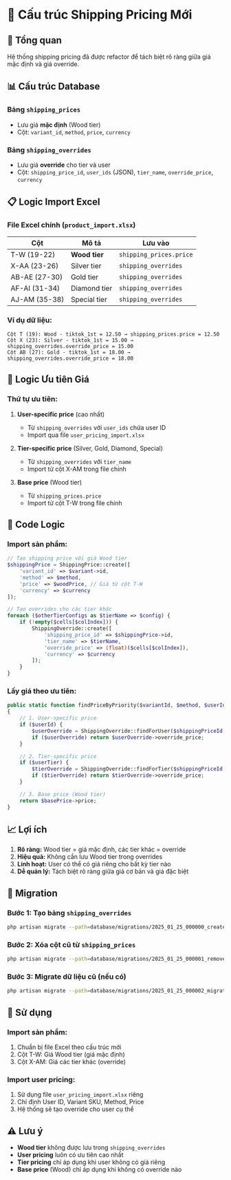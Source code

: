 # 🚚 Cấu trúc Shipping Pricing Mới

## 🎯 Tổng quan

Hệ thống shipping pricing đã được refactor để tách biệt rõ ràng giữa giá mặc định và giá override.

## 📊 Cấu trúc Database

### **Bảng `shipping_prices`**

-   Lưu giá **mặc định** (Wood tier)
-   Cột: `variant_id`, `method`, `price`, `currency`

### **Bảng `shipping_overrides`**

-   Lưu giá **override** cho tier và user
-   Cột: `shipping_price_id`, `user_ids` (JSON), `tier_name`, `override_price`, `currency`

## 📋 Logic Import Excel

### **File Excel chính (`product_import.xlsx`)**

| Cột           | Mô tả         | Lưu vào                 |
| ------------- | ------------- | ----------------------- |
| T-W (19-22)   | **Wood tier** | `shipping_prices.price` |
| X-AA (23-26)  | Silver tier   | `shipping_overrides`    |
| AB-AE (27-30) | Gold tier     | `shipping_overrides`    |
| AF-AI (31-34) | Diamond tier  | `shipping_overrides`    |
| AJ-AM (35-38) | Special tier  | `shipping_overrides`    |

### **Ví dụ dữ liệu:**

```
Cột T (19): Wood - tiktok_1st = 12.50 → shipping_prices.price = 12.50
Cột X (23): Silver - tiktok_1st = 15.00 → shipping_overrides.override_price = 15.00
Cột AB (27): Gold - tiktok_1st = 18.00 → shipping_overrides.override_price = 18.00
```

## 🎯 Logic Ưu tiên Giá

### **Thứ tự ưu tiên:**

1. **User-specific price** (cao nhất)

    - Từ `shipping_overrides` với `user_ids` chứa user ID
    - Import qua file `user_pricing_import.xlsx`

2. **Tier-specific price** (Silver, Gold, Diamond, Special)

    - Từ `shipping_overrides` với `tier_name`
    - Import từ cột X-AM trong file chính

3. **Base price** (Wood tier)
    - Từ `shipping_prices.price`
    - Import từ cột T-W trong file chính

## 🔧 Code Logic

### **Import sản phẩm:**

```php
// Tạo shipping price với giá Wood tier
$shippingPrice = ShippingPrice::create([
    'variant_id' => $variant->id,
    'method' => $method,
    'price' => $woodPrice, // Giá từ cột T-W
    'currency' => $currency
]);

// Tạo overrides cho các tier khác
foreach ($otherTierConfigs as $tierName => $config) {
    if (!empty($cells[$colIndex])) {
        ShippingOverride::create([
            'shipping_price_id' => $shippingPrice->id,
            'tier_name' => $tierName,
            'override_price' => (float)($cells[$colIndex]),
            'currency' => $currency
        ]);
    }
}
```

### **Lấy giá theo ưu tiên:**

```php
public static function findPriceByPriority($variantId, $method, $userId = null, $userTier = null)
{
    // 1. User-specific price
    if ($userId) {
        $userOverride = ShippingOverride::findForUser($shippingPriceId, $userId);
        if ($userOverride) return $userOverride->override_price;
    }

    // 2. Tier-specific price
    if ($userTier) {
        $tierOverride = ShippingOverride::findForTier($shippingPriceId, $userTier);
        if ($tierOverride) return $tierOverride->override_price;
    }

    // 3. Base price (Wood tier)
    return $basePrice->price;
}
```

## 📈 Lợi ích

1. **Rõ ràng:** Wood tier = giá mặc định, các tier khác = override
2. **Hiệu quả:** Không cần lưu Wood tier trong overrides
3. **Linh hoạt:** User có thể có giá riêng cho bất kỳ tier nào
4. **Dễ quản lý:** Tách biệt rõ ràng giữa giá cơ bản và giá đặc biệt

## 🔄 Migration

### **Bước 1:** Tạo bảng `shipping_overrides`

```bash
php artisan migrate --path=database/migrations/2025_01_25_000000_create_shipping_overrides_table.php
```

### **Bước 2:** Xóa cột cũ từ `shipping_prices`

```bash
php artisan migrate --path=database/migrations/2025_01_25_000001_remove_tier_and_user_from_shipping_prices.php
```

### **Bước 3:** Migrate dữ liệu cũ (nếu có)

```bash
php artisan migrate --path=database/migrations/2025_01_25_000002_migrate_shipping_data_to_overrides.php
```

## 🎯 Sử dụng

### **Import sản phẩm:**

1. Chuẩn bị file Excel theo cấu trúc mới
2. Cột T-W: Giá Wood tier (giá mặc định)
3. Cột X-AM: Giá các tier khác (override)

### **Import user pricing:**

1. Sử dụng file `user_pricing_import.xlsx` riêng
2. Chỉ định User ID, Variant SKU, Method, Price
3. Hệ thống sẽ tạo override cho user cụ thể

## ⚠️ Lưu ý

-   **Wood tier** không được lưu trong `shipping_overrides`
-   **User pricing** luôn có ưu tiên cao nhất
-   **Tier pricing** chỉ áp dụng khi user không có giá riêng
-   **Base price** (Wood) chỉ áp dụng khi không có override nào
